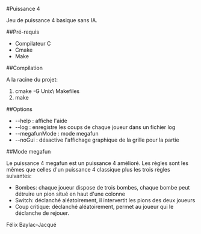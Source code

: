 #Puissance 4

Jeu de puissance 4 basique sans IA.

##Pré-requis

* Compilateur C
* Cmake
* Make

##Compilation

A la racine du projet:
1. cmake -G Unix\ Makefiles
2. make

##Options

* --help : affiche l'aide
* --log : enregistre les coups de chaque joueur dans un fichier log
* --megafunMode : mode megafun
* --noGui : désactive l'affichage graphique de la grille pour la partie

##Mode megafun

Le puissance 4 megafun est un puissance 4 amélioré. Les règles sont les mêmes que celles d'un puissance 4 classique plus les trois règles suivantes:
* Bombes: chaque joueur dispose de trois bombes, chaque bombe peut détruire un pion situé en haut d'une colonne
* Switch: déclanché aléatoirement, il intervertit les pions des deux joueurs
* Coup critique: déclanché aléatoirement, permet au joueur qui le déclanche de rejouer.

Félix Baylac-Jacqué
